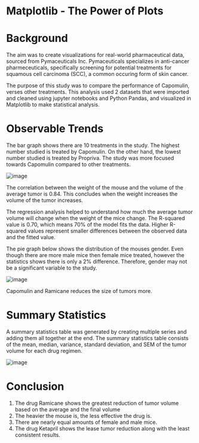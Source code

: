 # Matplotlib - The Power of Plots

# Background

The aim was to create visualizations for real-world pharmaceutical data, sourced from Pymaceuticals Inc. Pymaceuticals specializes in anti-cancer pharmeceuticals, specifically screening for potential treatments for squamous cell carcinoma (SCC), a common occuring form of skin cancer.

The purpose of this study was to compare the performance of Capomulin, verses other treatments. This analysis used 2 datasets that were imported and cleaned using jupyter notebooks and Python Pandas, and visualized in Matplotlib to make statistical analysis.

# Observable Trends

The bar graph shows there are 10 treatments in the study. The highest number studied is treated by Capomulin. On the other hand, the lowest number studied is treated by Propriva.  The study was more focused towards Capomulin compared to other treatments. 

![image](https://user-images.githubusercontent.com/83027069/146610102-819d537b-9e9a-4a8d-92dd-8a7ab6b8d5a2.png)


The correlation between the weight of the mouse and the volume of the average tumor is 0.84. This concludes when the weight increases the volume of the tumor increases.

The regression analysis helped to understand how much the average tumor volume will change when the weight of the mice change. The R-squared value is 0.70, which means 70% of the model fits the data.  Higher R-squared values represent smaller differences between the observed data and the fitted value. 

The pie graph below shows the distribution of the mouses gender. Even though there are more male mice then female mice treated, however the statistics shows there is only a 2% difference. Therefore, gender may not be a significant variable to the study.

![image](https://user-images.githubusercontent.com/83027069/146610239-b69f32aa-fa9b-4480-a100-047ee91738cb.png)



Capomulin and Ramicane reduces the size of tumors more.

# Summary Statistics 

A summary statistics table was generated by creating multiple series and adding them all together at the end. The summary statistics table consists of the mean, median, variance, standard deviation, and SEM of the tumor volume for each drug regimen. 

![image](https://user-images.githubusercontent.com/83027069/146606231-e90c2676-518f-4037-b264-5c6ee9642ad6.png)

# Conclusion

1.	The drug Ramicane shows the greatest reduction of tumor volume based on the average and the final volume
2.	The heavier the mouse is, the less effective the drug is.
3.	There are nearly equal amounts of female and male mice.
4.	The drug Ketapril shows the lease tumor reduction along with the least consistent results.

